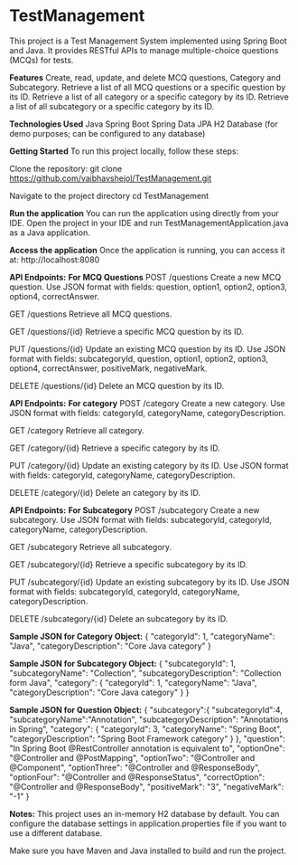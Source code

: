 # TestManagement
This project is a Test Management System implemented using Spring Boot and Java. It provides RESTful APIs to manage multiple-choice questions (MCQs) for tests.


**Features**
Create, read, update, and delete MCQ questions, Category and Subcategory.
Retrieve a list of all MCQ questions or a specific question by its ID.
Retrieve a list of all category or a specific category by its ID.
Retrieve a list of all subcategory or a specific category by its ID.


**Technologies Used**
Java
Spring Boot
Spring Data JPA
H2 Database (for demo purposes; can be configured to any database)


**Getting Started**
To run this project locally, follow these steps:

Clone the repository:
git clone https://github.com/vaibhavshejol/TestManagement.git

Navigate to the project directory
cd TestManagement


**Run the application**
You can run the application using directly from your IDE.
Open the project in your IDE and run TestManagementApplication.java as a Java application.


**Access the application**
Once the application is running, you can access it at:
http://localhost:8080


**API Endpoints:**
**For MCQ Questions**
POST /questions
Create a new MCQ question. Use JSON format with fields: question, option1, option2, option3, option4, correctAnswer.

GET /questions
Retrieve all MCQ questions.

GET /questions/{id}
Retrieve a specific MCQ question by its ID.

PUT /questions/{id}
Update an existing MCQ question by its ID. Use JSON format with fields: subcategoryId, question, option1, option2, option3, option4, correctAnswer, positiveMark, negativeMark.

DELETE /questions/{id}
Delete an MCQ question by its ID.


**API Endpoints:**
**For category**
POST /category
Create a new category. Use JSON format with fields: categoryId, categoryName, categoryDescription.

GET /category
Retrieve all category.

GET /category/{id}
Retrieve a specific category by its ID.

PUT /category/{id}
Update an existing category by its ID. Use JSON format with fields: categoryId, categoryName, categoryDescription.

DELETE /category/{id}
Delete an category by its ID.


**API Endpoints:**
**For Subcategory**
POST /subcategory
Create a new subcategory. Use JSON format with fields: subcategoryId, categoryId, categoryName, categoryDescription.

GET /subcategory
Retrieve all subcategory.

GET /subcategory/{id}
Retrieve a specific subcategory by its ID.

PUT /subcategory/{id}
Update an existing subcategory by its ID. Use JSON format with fields: subcategoryId, categoryId, categoryName, categoryDescription.

DELETE /subcategory/{id}
Delete an subcategory by its ID.


**Sample JSON for Category Object:**
{
    "categoryId": 1,
    "categoryName": "Java",
    "categoryDescription": "Core Java category"
}


**Sample JSON for Subcategory Object:**
{
    "subcategoryId": 1,
    "subcategoryName": "Collection",
    "subcategoryDescription": "Collection form Java",
    "category": {
        "categoryId": 1,
        "categoryName": "Java",
        "categoryDescription": "Core Java category"
    }
}


**Sample JSON for Question Object:**
{
	"subcategory":{
		"subcategoryId":4,
        "subcategoryName":"Annotation",
        "subcategoryDescription": "Annotations in Spring",
        "category": {
            "categoryId": 3,
            "categoryName": "Spring Boot",
            "categoryDescription": "Spring Boot Framework category"
        }
	},
	"question": "In Spring Boot @RestController annotation is equivalent to",
	"optionOne": "@Controller and @PostMapping",
	"optionTwo": "@Controller and @Component",
	"optionThree": "@Controller and @ResponseBody",
	"optionFour": "@Controller and @ResponseStatus",
	"correctOption": "@Controller and @ResponseBody",
	"positiveMark": "3",
	"negativeMark": "-1"
}


**Notes:**
This project uses an in-memory H2 database by default. You can configure the database settings in application.properties file if you want to use a different database.

Make sure you have Maven and Java installed to build and run the project.
